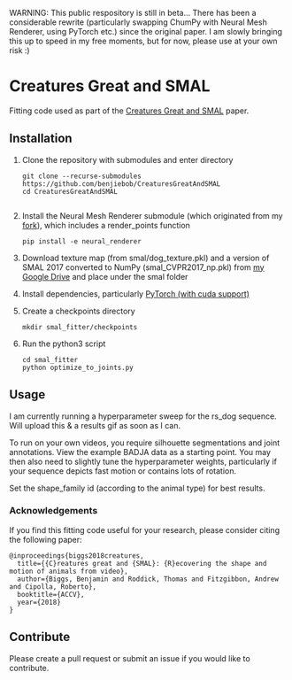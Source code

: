 WARNING: This public respository is still in beta... There has been a considerable rewrite (particularly swapping ChumPy with Neural Mesh Renderer, using PyTorch etc.) since the original paper. I am slowly bringing this up to speed in my free moments, but for now, please use at your own risk :)

# Creatures Great and SMAL
Fitting code used as part of the [Creatures Great and SMAL](https://arxiv.org/abs/1811.05804) paper.

## Installation
1. Clone the repository with submodules and enter directory
   ```
   git clone --recurse-submodules https://github.com/benjiebob/CreaturesGreatAndSMAL
   cd CreaturesGreatAndSMAL
    
2. Install the Neural Mesh Renderer submodule (which originated from my [fork](https://github.com/benjiebob/neural_renderer)), which includes a render_points function

   ```
   pip install -e neural_renderer
   ```

3. Download texture map (from smal/dog_texture.pkl) and a version of SMAL 2017 converted to NumPy (smal_CVPR2017_np.pkl) from [my Google Drive](https://drive.google.com/open?id=1gPwA_tl1qrKiUkveE8PTsEOEMHtTw8br) and place under the smal folder

4. Install dependencies, particularly [PyTorch (with cuda support)](https://pytorch.org/)

5. Create a checkpoints directory

   ```
   mkdir smal_fitter/checkpoints
   ```

6. Run the python3 script
   ```
   cd smal_fitter
   python optimize_to_joints.py
   ```

## Usage
I am currently running a hyperparameter sweep for the rs_dog sequence. Will upload this & a results gif as soon as I can.

To run on your own videos, you require silhouette segmentations and joint annotations. View the example BADJA data as a starting point. You may then also need to slightly tune the hyperparameter weights, particularly if your sequence depicts fast motion or contains lots of rotation. 

Set the shape_family id (according to the animal type) for best results.

### Acknowledgements
If you find this fitting code useful for your research, please consider citing the following paper:

```
@inproceedings{biggs2018creatures,
  title={{C}reatures great and {SMAL}: {R}ecovering the shape and motion of animals from video},
  author={Biggs, Benjamin and Roddick, Thomas and Fitzgibbon, Andrew and Cipolla, Roberto},
  booktitle={ACCV},
  year={2018}
}
```

## Contribute
Please create a pull request or submit an issue if you would like to contribute.
